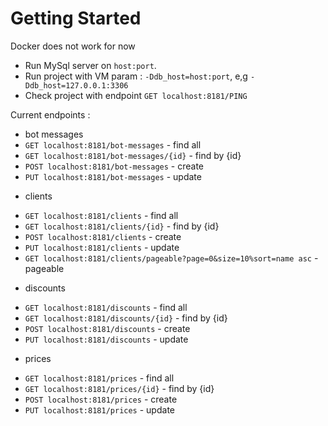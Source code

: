 # Getting Started

Docker does not work for now

* Run MySql server on ```host:port```.
* Run project with VM param : ```-Ddb_host=host:port```, e,g ```-Ddb_host=127.0.0.1:3306```
* Check project with endpoint ```GET localhost:8181/PING``` 

Current endpoints :
* bot messages
* ```GET localhost:8181/bot-messages``` - find all
* ```GET localhost:8181/bot-messages/{id}``` - find by {id}
* ```POST localhost:8181/bot-messages``` - create
* ```PUT localhost:8181/bot-messages``` - update
- clients
* ```GET localhost:8181/clients``` - find all
* ```GET localhost:8181/clients/{id}``` - find by {id}
* ```POST localhost:8181/clients``` - create
* ```PUT localhost:8181/clients``` - update
* ```GET localhost:8181/clients/pageable?page=0&size=10%sort=name asc``` - pageable
- discounts
* ```GET localhost:8181/discounts``` - find all
* ```GET localhost:8181/discounts/{id}``` - find by {id}
* ```POST localhost:8181/discounts``` - create
* ```PUT localhost:8181/discounts``` - update
- prices
* ```GET localhost:8181/prices``` - find all
* ```GET localhost:8181/prices/{id}``` - find by {id}
* ```POST localhost:8181/prices``` - create
* ```PUT localhost:8181/prices``` - update

     
    
